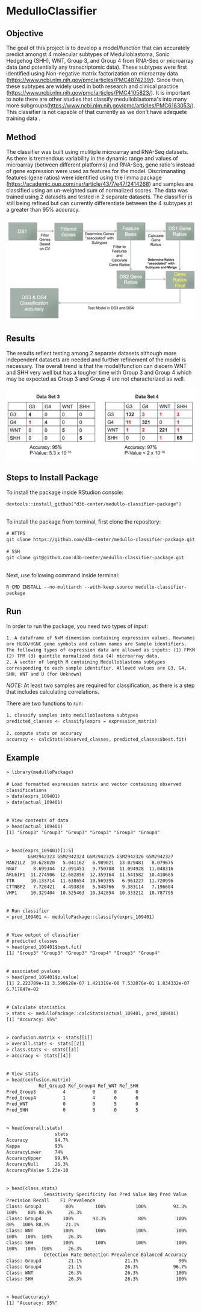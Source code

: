 # MedulloClassifier

## Objective

The goal of this project is to develop a model/function that can accurately predict amongst 4 molecular subtypes of Medulloblastoma, Sonic Hedgehog (SHH), WNT, Group 3, and Group 4 from RNA-Seq or microarray data (and potentially any transcriptomic data). These subtypes were first identified using Non-negative matrix factorization on microarray data  (https://www.ncbi.nlm.nih.gov/pmc/articles/PMC4874239/). Since then, these subtypes are widely used in both research and clinical practice (https://www.ncbi.nlm.nih.gov/pmc/articles/PMC4105823/). It is important to note there are other studies that classify medulloblastoma's into many more subgroups(https://www.ncbi.nlm.nih.gov/pmc/articles/PMC6163053/). This classifier is not capable of that currently as we don't have adequete training data . 

## Method

The classifier was built using mulitiple microarray and RNA-Seq datasets. As there is tremendous variability in the dynamic range and values of microarray (between different platforms) and RNA-Seq, gene ratio's instead of gene expression were used as features for the model. Discrimanating features (gene ratios) were identified using the limma package (https://academic.oup.com/nar/article/43/7/e47/2414268) and samples are classified using an un-weighted sum of normalized scores.  The data was trained using 2 datasets and tested in 2 separate datasets. The classifier is still being refined but can currently differentiate between the 4 subtypes at a greater than 95% accuracy. 

![Workflow](images/workflow.png)

## Results

The results reflect testing among 2 separate datasets although more independent datasets are needed and further refinement of the model is necessary. The overall trend is that the model/function can discern WNT and SHH very well but has a tougher time with Group 3 and Group 4 which may be expected as Group 3 and Group 4 are not characterized as well. 

![Results](images/resultsDataset3_4.png)

## Steps to Install Package
To install the package inside RStudion console:
```
devtools::install_github("d3b-center/medullo-classifier-package")
```
\
To install the package from terminal, first clone the repository:
```
# HTTPS
git clone https://github.com/d3b-center/medullo-classifier-package.git

# SSH
git clone git@github.com:d3b-center/medullo-classifier-package.git
```
\
Next, use following command inside terminal:
```
R CMD INSTALL --no-multiarch --with-keep.source medullo-classifier-package
```

## Run
In order to run the package, you need two types of input:

	1. A dataframe of NxM dimension containing expression values. Rownames are HUGO/HGNC gene symbols and column names are Sample identifiers. The following types of expression data are allowed as inputs: (1) FPKM (2) TPM (3) quantile normalized data (4) microarray data.
	2. A vector of length M containing Medulloblastoma subtypes corresponding to each sample identifier. Allowed values are G3, G4, SHH, WNT and U (for Unknown)

*NOTE:* At least two samples are required for classification, as there is a step that includes calculating correlations. 

There are two functions to run:

	1. classify samples into medulloblastoma subtypes 
	predicted_classes <- classify(exprs = expression_matrix) 

	2. compute stats on accuracy
	accuracy <- calcStats(observed_classes, predicted_classes$best.fit)
	
## Example
```
> library(medulloPackage)

# Load formatted expression matrix and vector containing observed classifications
> data(exprs_109401)
> data(actual_109401)


# View contents of data
> head(actual_109401)
[1] "Group3" "Group3" "Group3" "Group3" "Group3" "Group4"


> head(exprs_109401)[1:5]
        GSM2942323 GSM2942324 GSM2942325 GSM2942326 GSM2942327
MAB21L2  10.628020   5.041162   6.989021  13.029481   8.079675
NNAT      8.699344  12.091451   9.750708  11.094928  11.048316
ARL6IP1  11.274906  12.682856  12.359164  11.541582  10.410685
TTR      10.133714  11.638654  10.569395   6.961227  11.720996
CTTNBP2   7.720421   4.493830   5.548766   9.383114   7.196604
VMP1     10.329404  10.525463  10.342894  10.333212  10.787795


# Run classifier
> pred_109401 <- medulloPackage::classify(exprs_109401)


# View output of classifier
# predicted classes
> head(pred_109401$best.fit)
[1] "Group3" "Group3" "Group3" "Group4" "Group3" "Group4"


# associated pvalues
> head(pred_109401$p.value)
[1] 2.223789e-11 3.590628e-07 1.421319e-08 7.532876e-01 1.834332e-07 6.717847e-02


# Calculate statistics
> stats <- medulloPackage::calcStats(actual_109401, pred_109401)
[1] "Accuracy: 95%"


> confusion.matrix <- stats[[1]]
> overall.stats <- stats[[2]]
> class.stats <- stats[[3]]
> accuracy <- stats[[4]]


# View stats
> head(confusion.matrix)
            Ref_Group3 Ref_Group4 Ref_WNT Ref_SHH
Pred_Group3          4          0       0       0
Pred_Group4          1          4       0       0
Pred_WNT             0          0       5       0
Pred_SHH             0          0       0       5


> head(overall.stats)
                  stats
Accuracy          94.7%
Kappa             93%  
AccuracyLower     74%  
AccuracyUpper     99.9%
AccuracyNull      26.3%
AccuracyPValue 5.23e-10


> head(class.stats)
              Sensitivity Specificity Pos Pred Value Neg Pred Value Precision Recall    F1 Prevalence
Class: Group3         80%        100%           100%          93.3%      100%    80% 88.9%      26.3%
Class: Group4        100%       93.3%            80%           100%       80%   100% 88.9%      21.1%
Class: WNT           100%        100%           100%           100%      100%   100%  100%      26.3%
Class: SHH           100%        100%           100%           100%      100%   100%  100%      26.3%
              Detection Rate Detection Prevalence Balanced Accuracy
Class: Group3          21.1%                21.1%               90%
Class: Group4          21.1%                26.3%             96.7%
Class: WNT             26.3%                26.3%              100%
Class: SHH             26.3%                26.3%              100%


> head(accuracy)
[1] "Accuracy: 95%"

```

